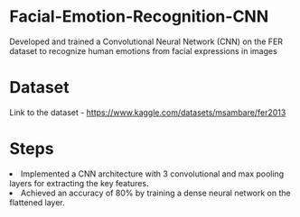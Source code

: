 # Facial-Emotion-Recognition-CNN
Developed and trained a Convolutional Neural Network (CNN) on the FER dataset to recognize human emotions from facial expressions in images

# Dataset
Link to the dataset - https://www.kaggle.com/datasets/msambare/fer2013

# Steps
<li>Implemented a CNN architecture with 3 convolutional and max
pooling layers for extracting the key features.
<li>Achieved an accuracy of 80% by training a dense neural network
on the flattened layer.
